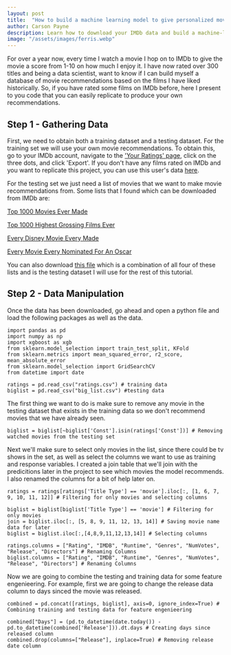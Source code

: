 ```yaml
---
layout: post
title:  "How to build a machine learning model to give personalized movie recommendations"
author: Carson Payne
description: Learn how to download your IMDb data and build a machine-learning model to give personalized movie recommendations.    
image: "/assets/images/ferris.webp"
---
```


For over a year now, every time I watch a movie I hop on to IMDb to give the movie a score from 1-10 on how much I enjoy it. I have now rated over 300 titles and being a data scientist, want to know if I can build myself a database of movie recommendations based on the films I have liked historically. So, if you have rated some films on IMDb before, here I present to you code that you can easily replicate to produce your own recommendations.

## Step 1 - Gathering Data
First, we need to obtain both a training dataset and a testing dataset. For the training set we will use your own movie recommendations. To obtain this, go to your IMDb account, navigate to the ['Your Ratings' page](https://www.imdb.com/list/ratings/?ref_=helpms_ih_tm_votesfaqs), click on the three dots, and click 'Export'. If you don't have any films rated on IMDb and you want to replicate this project, you can use this user's data [here](https://github.com/carsonp4/carsonp4.github.io/blob/main/assets/Keith%20Ratings.csv).

For the testing set we just need a list of movies that we want to make movie recommendations from. Some lists that I found which can be downloaded from IMDb are:

[Top 1000 Movies Ever Made](https://www.imdb.com/list/ls048276758/)

[Top 1000 Highest Grossing Films Ever](https://www.imdb.com/list/ls098063263/)

[Every Disney Movie Every Made](https://www.imdb.com/list/ls026785255/)

[Every Movie Every Nominated For An Oscar](https://www.imdb.com/list/ls055903720/)

You can also download [this file](https://github.com/carsonp4/carsonp4.github.io/blob/main/assets/big_list.csv) which is a combination of all four of these lists and is the testing dataset I will use for the rest of this tutorial. 



## Step 2 - Data Manipulation

Once the data has been downloaded, go ahead and open a python file and load the following packages as well as the data.

```
import pandas as pd
import numpy as np
import xgboost as xgb
from sklearn.model_selection import train_test_split, KFold
from sklearn.metrics import mean_squared_error, r2_score, mean_absolute_error
from sklearn.model_selection import GridSearchCV
from datetime import date

ratings = pd.read_csv("ratings.csv") # training data
biglist = pd.read_csv("big_list.csv") #testing data
```

The first thing we want to do is make sure to remove any movie in the testing dataset that exists in the training data so we don't recommend movies that we have already seen.

```
biglist = biglist[~biglist['Const'].isin(ratings['Const'])] # Removing watched movies from the testing set
```

Next we'll make sure to select only movies in the list, since there could be tv shows in the set, as well as select the columns we want to use as training and response variables. I created a join table that we'll join with the predicitions later in the project to see which movies the model recommends.  I also renamed the columns for a bit of help later on.

```
ratings = ratings[ratings['Title Type'] == 'movie'].iloc[:, [1, 6, 7, 9, 10, 11, 12]] # Filtering for only movies and selecting columns

biglist = biglist[biglist['Title Type'] == 'movie'] # Filtering for only movies
join = biglist.iloc[:, [5, 8, 9, 11, 12, 13, 14]] # Saving movie name data for later
biglist = biglist.iloc[:,[4,8,9,11,12,13,14]] # Selecting columns

ratings.columns = ["Rating", "IMDB", "Runtime", "Genres", "NumVotes", "Release", "Directors"] # Renaming Columns
biglist.columns = ["Rating", "IMDB", "Runtime", "Genres", "NumVotes", "Release", "Directors"] # Renaming Columns
```

Now we are going to combine the testing and training data for some feature engenieering. For example, first we are going to change the release data column to days sinced the movie was released. 

```
combined = pd.concat([ratings, biglist], axis=0, ignore_index=True) # Combining training and testing data for feature engenieering

combined["Days"] = (pd.to_datetime(date.today()) - pd.to_datetime(combined['Release'])).dt.days # Creating days since released column
combined.drop(columns=["Release"], inplace=True) # Removing release date column
```
